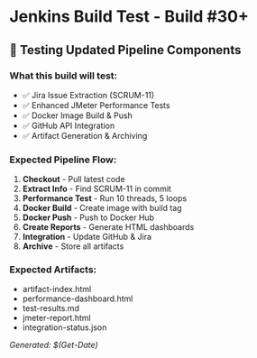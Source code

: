 # Jenkins Build Test - Build #30+

## 🚀 Testing Updated Pipeline Components

### What this build will test:
- ✅ Jira Issue Extraction (SCRUM-11)
- ✅ Enhanced JMeter Performance Tests 
- ✅ Docker Image Build & Push
- ✅ GitHub API Integration
- ✅ Artifact Generation & Archiving

### Expected Pipeline Flow:
1. **Checkout** - Pull latest code
2. **Extract Info** - Find SCRUM-11 in commit 
3. **Performance Test** - Run 10 threads, 5 loops
4. **Docker Build** - Create image with build tag
5. **Docker Push** - Push to Docker Hub
6. **Create Reports** - Generate HTML dashboards
7. **Integration** - Update GitHub & Jira
8. **Archive** - Store all artifacts

### Expected Artifacts:
- artifact-index.html
- performance-dashboard.html
- test-results.md
- jmeter-report.html
- integration-status.json

_Generated: $(Get-Date)_
